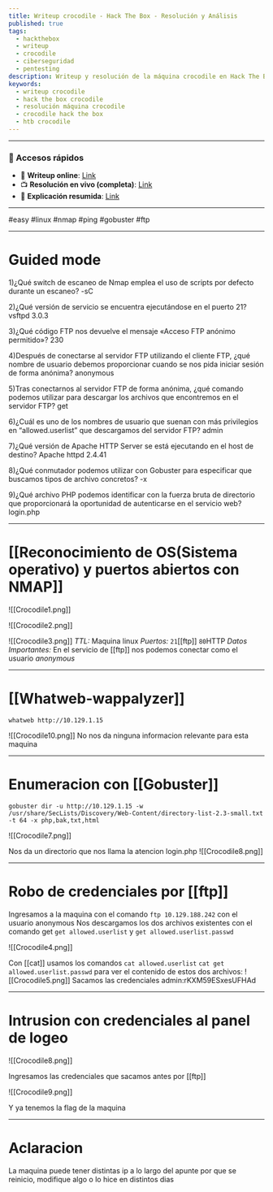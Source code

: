 ```yaml
---
title: Writeup crocodile - Hack The Box - Resolución y Análisis
published: true
tags:
  - hackthebox
  - writeup
  - crocodile
  - ciberseguridad
  - pentesting
description: Writeup y resolución de la máquina crocodile en Hack The Box.
keywords:
  - writeup crocodile
  - hack the box crocodile
  - resolución máquina crocodile
  - crocodile hack the box
  - htb crocodile
---
```

---
### 🔗 Accesos rápidos

- 📄 **Writeup online**: [Link](https://publish.obsidian.md/bunzopy/HTB/SuperFacil/Tier+1/Linux/Crocodile)
- 📺 **Resolución en vivo (completa)**: [Link](https://www.youtube.com/watch?v=tiEFT4doIOQ)
- 🧠 **Explicación resumida**: [Link](https://www.youtube.com/watch?v=yeiT-wREvZE)

---

#easy #linux #nmap #ping #gobuster #ftp

------
# Guided mode

1)¿Qué switch de escaneo de Nmap emplea el uso de scripts por defecto durante un escaneo?
	-sC

2)¿Qué versión de servicio se encuentra ejecutándose en el puerto 21?
	vsftpd 3.0.3

3)¿Qué código FTP nos devuelve el mensaje «Acceso FTP anónimo permitido»?
	230

4)Después de conectarse al servidor FTP utilizando el cliente FTP, ¿qué nombre de usuario debemos proporcionar cuando se nos pida iniciar sesión de forma anónima?
	anonymous

5)Tras conectarnos al servidor FTP de forma anónima, ¿qué comando podemos utilizar para descargar los archivos que encontremos en el servidor FTP?
	get

6)¿Cuál es uno de los nombres de usuario que suenan con más privilegios en “allowed.userlist” que descargamos del servidor FTP?
	admin

7)¿Qué versión de Apache HTTP Server se está ejecutando en el host de destino?
	Apache httpd 2.4.41

8)¿Qué conmutador podemos utilizar con Gobuster para especificar que buscamos tipos de archivo concretos?
	-x

9)¿Qué archivo PHP podemos identificar con la fuerza bruta de directorio que proporcionará la oportunidad de autenticarse en el servicio web?
	login.php

-----
# [[Reconocimiento de OS(Sistema operativo) y puertos abiertos con NMAP]]

![[Crocodile1.png]]

![[Crocodile2.png]]

![[Crocodile3.png]]
*TTL:* Maquina linux
*Puertos:*
	`21`[[ftp]]
	`80`HTTP
*Datos Importantes:* 
	En el servicio de [[ftp]] nos podemos conectar como el usuario *anonymous*

-----------
# [[Whatweb-wappalyzer]]

```shell
whatweb http://10.129.1.15
```

![[Crocodile10.png]]
No nos da ninguna informacion relevante para esta maquina

---------
# Enumeracion con [[Gobuster]]

```shell
gobuster dir -u http://10.129.1.15 -w /usr/share/SecLists/Discovery/Web-Content/directory-list-2.3-small.txt -t 64 -x php,bak,txt,html
```

![[Crocodile7.png]]

Nos da un directorio que nos llama la atencion login.php
![[Crocodile8.png]]

-------
# Robo de credenciales por [[ftp]]

Ingresamos a la maquina con el comando `ftp 10.129.188.242` con el usuario anonymous
Nos descargamos los dos archivos existentes con el comando get `get allowed.userlist` y `get allowed.userlist.passwd`

![[Crocodile4.png]]

Con [[cat]] usamos los comandos `cat allowed.userlist` `cat get allowed.userlist.passwd` para ver el contenido de estos dos archivos:
![[Crocodile5.png]]
Sacamos las credenciales
admin:rKXM59ESxesUFHAd

--------
# Intrusion con credenciales al panel de logeo

![[Crocodile8.png]]

Ingresamos las credenciales que sacamos antes por [[ftp]]

![[Crocodile9.png]]

Y ya tenemos la flag de la maquina

-----
# Aclaracion

La maquina puede tener distintas ip a lo largo del apunte por que se reinicio, modifique algo o lo hice en distintos dias